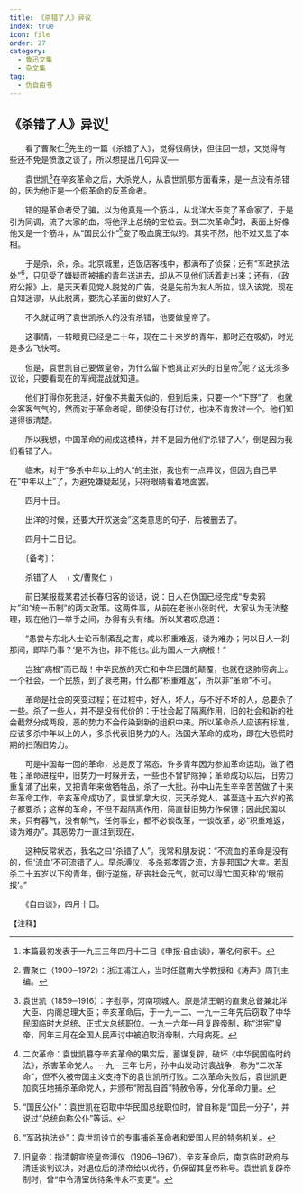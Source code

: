 ```yaml
---
title: 《杀错了人》异议
index: true
icon: file
order: 27
category:
  - 鲁迅文集
  - 杂文集
tag:  
  - 伪自由书
---
```


## 《杀错了人》异议[^①]

　　看了曹聚仁[^②]先生的一篇《杀错了人》，觉得很痛快，但往回一想，又觉得有些还不免是愤激之谈了，所以想提出几句异议──

　　袁世凯[^③]在辛亥革命之后，大杀党人，从袁世凯那方面看来，是一点没有杀错的，因为他正是一个假革命的反革命者。

　　错的是革命者受了骗，以为他真是一个筋斗，从北洋大臣变了革命家了，于是引为同调，流了大家的血，将他浮上总统的宝位去。到二次革命[^④]时，表面上好像他又是一个筋斗，从“国民公仆”[^⑤]变了吸血魔王似的。其实不然，他不过又显了本相。

　　于是杀，杀，杀。北京城里，连饭店客栈中，都满布了侦探；还有“军政执法处”[^⑥]，只见受了嫌疑而被捕的青年送进去，却从不见他们活着走出来；还有，《政府公报》上，是天天看见党人脱党的广告，说是先前为友人所拉，误入该党，现在自知迷谬，从此脱离，要洗心革面的做好人了。

　　不久就证明了袁世凯杀人的没有杀错，他要做皇帝了。

　　这事情，一转眼竟已经是二十年，现在二十来岁的青年，那时还在吸奶，时光是多么飞快呵。

　　但是，袁世凯自己要做皇帝，为什么留下他真正对头的旧皇帝[^⑦]呢？这无须多议论，只要看现在的军阀混战就知道。

　　他们打得你死我活，好像不共戴天似的，但到后来，只要一个“下野”了，也就会客客气气的，然而对于革命者呢，即使没有打过仗，也决不肯放过一个。他们知道得很清楚。

　　所以我想，中国革命的闹成这模样，并不是因为他们“杀错了人”，倒是因为我们看错了人。

　　临末，对于“多杀中年以上的人”的主张，我也有一点异议，但因为自己早在“中年以上”了，为避免嫌疑起见，只将眼睛看着地面罢。

　　四月十日。

　　出洋的时候，还要大开欢送会”这类意思的句子，后被删去了。

　　四月十二日记。

　　〔备考〕：

　　杀错了人　﹙文/曹聚仁﹚

　　前日某报载某君述长春归客的谈话，说：日人在伪国已经完成“专卖鸦片”和“统一币制”的两大政策。这两件事，从前在老张小张时代，大家认为无法整理，现在他们一举手之间，办得有头有绪。所以某君叹息道：

　　“愚尝与东北人士论币制紊乱之害，咸以积重难返，诿为难办；何以日人一刹那间，即毕乃事？‘是不为也，非不能也。’此为国人一大病根！”

　　岂独“病根”而已哉！中华民族的灭亡和中华民国的颠覆，也就在这肺痨病上。一个社会，一个民族，到了衰老期，什么都“积重难返”，所以非“革命”不可。

　　革命是社会的突变过程；在过程中，好人，坏人，与不好不坏的人，总要杀了一些。杀了一些人，并不是没有代价的：于社会起了隔离作用，旧的社会和新的社会截然分成两段，恶的势力不会传染到新的组织中来。所以革命杀人应该有标准，应该多杀中年以上的人，多杀代表旧势力的人。法国大革命的成功，即在大恐慌时期的扫荡旧势力。

　　可是中国每一回的革命，总是反了常态。许多青年因为参加革命运动，做了牺牲；革命进程中，旧势力一时躲开去，一些也不曾铲除掉；革命成功以后，旧势力重复涌了出来，又把青年来做牺牲品，杀了一大批。孙中山先生辛辛苦苦做了十来年革命工作，辛亥革命成功了，袁世凯拿大权，天天杀党人，甚至连十五六岁的孩子都要杀；这样的革命，不但不起隔离作用，简直替旧势力作保镖；因此民国以来，只有暮气，没有朝气，任何事业，都不必谈改革，一谈改革，必“积重难返，诿为难办”。其恶势力一直注到现在。

　　这种反常状态，我名之曰“杀错了人”。我常和朋友说：“不流血的革命是没有的，但‘流血’不可流错了人。早杀溥仪，多杀郑孝胥之流，方是邦国之大幸。若乱杀二十五岁以下的青年，倒行逆施，斫丧社会元气，就可以得‘亡国灭种’的‘眼前报’。”

　　《自由谈》，四月十日。

【注释】

[^①]:本篇最初发表于一九三三年四月十二日《申报·自由谈》，署名何家干。

[^②]:曹聚仁（1900─1972）：浙江浦江人，当时任暨南大学教授和《涛声》周刊主编。

[^③]:袁世凯（1859─1916）：字慰亭，河南项城人。原是清王朝的直隶总督兼北洋大臣、内阁总理大臣；辛亥革命后，于一九一二、一九一三年先后窃取了中华民国临时大总统、正式大总统职位。一九一六年一月复辟帝制，称“洪宪”皇帝，同年三月在全国人民声讨中被迫取消帝制，六月病死。

[^④]:二次革命：袁世凯篡夺辛亥革命的果实后，蓄谋复辟，破坏《中华民国临时约法》，杀害革命党人。一九一三年七月，孙中山发动讨袁战争，称为“二次革命”，但不久被帝国主义支持下的袁世凯所打败。二次革命失败后，袁世凯更加疯狂地捕杀革命党人，并颁布“附乱自首”特赦令等，分化革命力量。

[^⑤]:“国民公仆”：袁世凯在窃取中华民国总统职位时，曾自称是“国民一分子”，并说过“总统向称公仆”等话。

[^⑥]:“军政执法处”：袁世凯设立的专事捕杀革命者和爱国人民的特务机关。

[^⑦]:旧皇帝：指清朝宣统皇帝溥仪（1906─1967）。辛亥革命后，南京临时政府与清廷谈判议决，对退位后的清帝给以优待，仍保留其皇帝称号。袁世凯复辟帝制时，曾“申令清室优待条件永不变更”。
